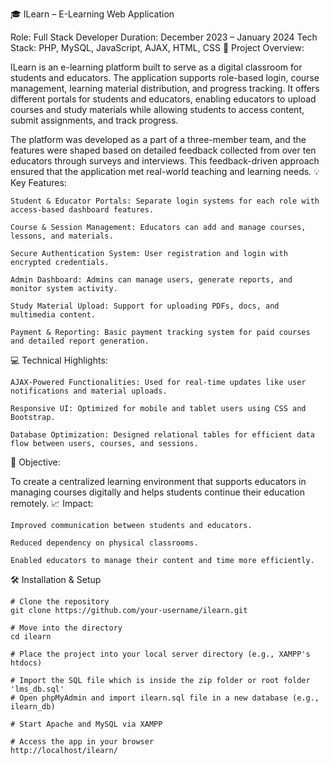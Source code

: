 
🎓 ILearn – E-Learning Web Application

Role: Full Stack Developer
Duration: December 2023 – January 2024
Tech Stack: PHP, MySQL, JavaScript, AJAX, HTML, CSS
🧾 Project Overview:

ILearn is an e-learning platform built to serve as a digital classroom for students and educators. The application supports role-based login, course management, learning material distribution, and progress tracking. It offers different portals for students and educators, enabling educators to upload courses and study materials while allowing students to access content, submit assignments, and track progress.

The platform was developed as a part of a three-member team, and the features were shaped based on detailed feedback collected from over ten educators through surveys and interviews. This feedback-driven approach ensured that the application met real-world teaching and learning needs.
💡 Key Features:

    Student & Educator Portals: Separate login systems for each role with access-based dashboard features.

    Course & Session Management: Educators can add and manage courses, lessons, and materials.

    Secure Authentication System: User registration and login with encrypted credentials.

    Admin Dashboard: Admins can manage users, generate reports, and monitor system activity.

    Study Material Upload: Support for uploading PDFs, docs, and multimedia content.

    Payment & Reporting: Basic payment tracking system for paid courses and detailed report generation.

💻 Technical Highlights:

    AJAX-Powered Functionalities: Used for real-time updates like user notifications and material uploads.

    Responsive UI: Optimized for mobile and tablet users using CSS and Bootstrap.

    Database Optimization: Designed relational tables for efficient data flow between users, courses, and sessions.

🎯 Objective:

To create a centralized learning environment that supports educators in managing courses digitally and helps students continue their education remotely.
📈 Impact:

    Improved communication between students and educators.

    Reduced dependency on physical classrooms.

    Enabled educators to manage their content and time more efficiently.


🛠️ Installation & Setup

    # Clone the repository
    git clone https://github.com/your-username/ilearn.git
    
    # Move into the directory
    cd ilearn
    
    # Place the project into your local server directory (e.g., XAMPP's htdocs)
    
    # Import the SQL file which is inside the zip folder or root folder 'lms_db.sql'
    # Open phpMyAdmin and import ilearn.sql file in a new database (e.g., ilearn_db)
    
    # Start Apache and MySQL via XAMPP
    
    # Access the app in your browser
    http://localhost/ilearn/
